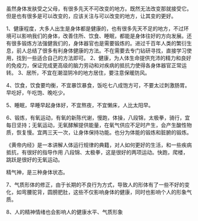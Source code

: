 虽然身体发肤受之父母，有很多先天不可改变的地方。既然无法改变那就接受它。但是也有很多是可以改变的，应该关注与可以改变的地方，让其变的更好。

1、健康程度，大多人出生是身体都是健康的，也有很多先天不足的地方，不过环境可以影响我们的身体，改善住所、饮食、睡眠，都能是身体往好的方向发展。还有很多锻炼方法强健我们的，身体器官也是需要锻炼的。进过千百年人类的繁衍生息，前人总结了很多有利身体健康的方法。不在需要去专门钻研寻找，直接学习使用，找到一些适合自己的方法即可。
2、健康，为人体生命提供充沛的精力和良好的免疫力，保证完成更高级的脑力劳动和对疾病的抵抗力使得各身体器官正常运转。
3、居所，不宜在潮湿阴冷的地方居住，要注意保暖防风。

4、饮食，饮食要均衡，不宜暴饮暴食，饭吃七八成饱方可，不要太过刺激肠胃。早吃好，午吃饱、晚吃少。

5、睡眠，早睡早起身体好，不宜熬夜，不宜懒床，人比太阳早。

6、锻炼，有氧运动，有氧的新陈代谢，慢跑，体操，八段锦，太极拳，骑行，宜每日坚持；无氧运动，无氧酵解提供能量，在氧气供应不足时产生，会产生酸性物质，恢复慢。宜两三天一次，让身体保持功能。也分为体能的锻炼和脏腑的锻炼。

《黄帝内经》是一本讲解人体运行规律的典籍，对人如何更好的生活，和一些疾病抵抗，有很好的指导作用
八段锦、太极拳，这是很好的两项运动。快跑，爬楼，跳跃是很好的无氧运动。

精气神，是三种身体状态。

7、气质形体的修正，由于长期的不良行为方式，导致人的形体有了一些不好的变化，如弯腰驼背，圆膀肥肚，这些不仅影响身体的健康，同时也影响个人的形象气质。

8、人的精神情绪也会影响人的健康水平、气质形象


